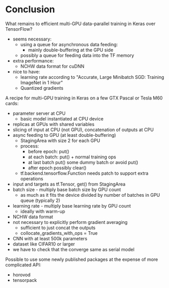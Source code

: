 # Conclusion

What remains to efficient multi-GPU data-parallel training in Keras over TensorFlow?

- seems necessary:
    - using a queue for asynchronous data feeding:
        - mainly double-buffering at the GPU side
    - possibly a queue for feeding data into the TF memory
- extra performance:
    - NCHW data format for cuDNN
- nice to have:
    - learning rate according to "Accurate, Large Minibatch SGD: Training ImageNet in 1 Hour"
    - Quantized gradients

A recipe for multi-GPU training in Keras on a few GTX Pascal or Tesla M60 cards:

- parameter server at CPU
    - basic model instantiated at CPU device
- replicas at GPUs with shared variables
- slicing of input at CPU (not GPU), concatenation of outputs at CPU
- async feeding to GPU (at least double-buffering)
    - StagingArea with size 2 for each GPU
    - process:
        - before epoch: put()
        - at each batch: put() + normal training ops
        - at last batch put() some dummy batch or avoid put()
        - after epoch possibly clear()
    - tf.backend.tensorflow.Function needs patch to support extra operations
- input and targets as tf.Tensor, get() from StagingArea
- batch size - multiply base batch size by GPU count
    - as much as it fits the device divided by number of batches in GPU queue (typically 2)
- learning rate - multiply base learning rate by GPU count
    - ideally with warm-up
- NCHW data format
- not necessary to explicitly perform gradient averaging
    - sufficient to just concat the outputs
    - collocate_gradients_with_ops = True
- CNN with at least 500k parameters
- dataset like CIFAR10 or larger
- we have to check that the converge same as serial model

Possible to use some newly published packages at the expense of more complicated API:

- horovod
- tensorpack
